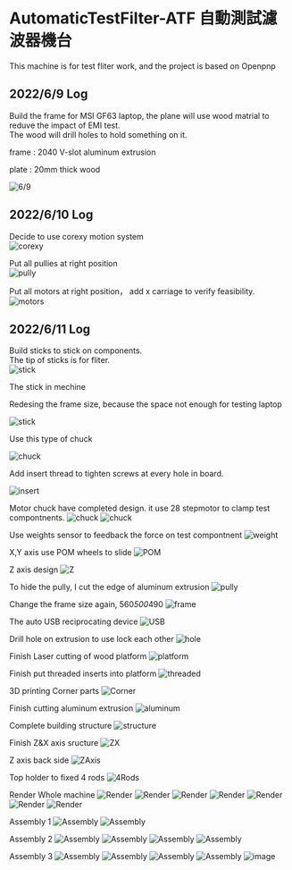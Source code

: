 # AutomaticTestFilter-ATF 自動測試濾波器機台

This machine is for test fliter work, and the project is based on Openpnp

## 2022/6/9 Log

Build the frame for MSI GF63 laptop, the plane will use wood matrial to reduve the impact of EMI test.  
The wood will drill holes to hold something on it.

frame : 2040 V-slot aluminum extrusion

plate : 20mm thick wood

![6/9](https://github.com/Andy-Cheng1017/AutomaticTestFilter-ATF/blob/main/img/2022-06-09%2015.29.12.png)

## 2022/6/10 Log

Decide to use corexy motion system  
![corexy](https://github.com/Andy-Cheng1017/AutomaticTestFilter-ATF/blob/main/img/6a9e99aeec0aafb9233e9deea945becb.jpg)

Put all pullies at right position  
![pully](https://github.com/Andy-Cheng1017/AutomaticTestFilter-ATF/blob/main/img/2022-06-11%2003.24.13.png)

Put all motors at right position， add x carriage to verify feasibility.  
![motors](https://github.com/Andy-Cheng1017/AutomaticTestFilter-ATF/blob/main/img/2022-06-10%2021.09.02.png)

## 2022/6/11 Log

Build sticks to stick on components.  
The tip of sticks is for fliter.  
![stick](https://github.com/Andy-Cheng1017/AutomaticTestFilter-ATF/blob/main/img/2022-06-11%2002.40.23.png)

The stick in mechine

Redesing the frame size, because the space not enough for testing laptop

![stick](https://github.com/Andy-Cheng1017/AutomaticTestFilter-ATF/blob/main/img/2022-06-11%2002.40.53.png)

Use this type of chuck

![chuck](https://github.com/Andy-Cheng1017/AutomaticTestFilter-ATF/blob/main/img/2022-06-11%2002.42.20.png)

Add insert thread to tighten screws at every hole in board.

![insert](https://github.com/Andy-Cheng1017/AutomaticTestFilter-ATF/blob/main/img/2022-06-11%2003.20.32.png)

Motor chuck have completed design. it use 28 stepmotor to clamp test compontnents.
![chuck](https://github.com/Andy-Cheng1017/AutomaticTestFilter-ATF/blob/main/img/2022-07-25%2017.49.41.png)
![chuck](https://github.com/Andy-Cheng1017/AutomaticTestFilter-ATF/blob/main/img/2022-07-25%2017.50.02.png)

Use weights sensor to feedback the force on test compontnent
![weight](https://github.com/Andy-Cheng1017/AutomaticTestFilter-ATF/blob/main/img/2022-07-30%2013.38.47.png)

X,Y axis use POM wheels to slide
![POM](https://github.com/Andy-Cheng1017/AutomaticTestFilter-ATF/blob/main/img/2022-07-30%2013.39.09.png)

Z axis design
![Z](https://github.com/Andy-Cheng1017/AutomaticTestFilter-ATF/blob/main/img/2022-07-30%2013.39.30.png)

To hide the pully, I cut the edge of aluminum extrusion
![pully](https://github.com/Andy-Cheng1017/AutomaticTestFilter-ATF/blob/main/img/2022-07-30%2013.41.23.png)

Change the frame size again, 560*500*490
![frame](https://github.com/Andy-Cheng1017/AutomaticTestFilter-ATF/blob/main/img/2022-07-30%2016.09.14.png)

The auto USB reciprocating device
![USB](https://github.com/Andy-Cheng1017/AutomaticTestFilter-ATF/blob/main/img/2022-07-30%2016.55.43.png)

Drill hole on extrusion to use lock each other
![hole](https://github.com/Andy-Cheng1017/AutomaticTestFilter-ATF/blob/main/img/2022-08-11%2010.22.49.png)

Finish Laser cutting of wood platform
![platform](https://github.com/Andy-Cheng1017/AutomaticTestFilter-ATF/blob/main/img/P_20220909_093249.jpg)

Finish put threaded inserts into platform
![threaded](https://github.com/Andy-Cheng1017/AutomaticTestFilter-ATF/blob/main/img/P_20220909_093257.jpg)

3D printing Corner parts
![Corner](https://github.com/Andy-Cheng1017/AutomaticTestFilter-ATF/blob/main/img/P_20220909_095941.jpg)

Finish cutting aluminum extrusion
![aluminum](https://github.com/Andy-Cheng1017/AutomaticTestFilter-ATF/blob/main/img/P_20220922_085837.jpg)

Complete building structure
![structure](https://github.com/Andy-Cheng1017/AutomaticTestFilter-ATF/blob/main/img/P_20220922_095055.jpg)

Finish Z&X axis sructure
![ZX](https://github.com/Andy-Cheng1017/AutomaticTestFilter-ATF/blob/main/img/2022-10-04%2010.48.49.png)

Z axis back side
![ZAxis](https://github.com/Andy-Cheng1017/AutomaticTestFilter-ATF/blob/main/img/2022-10-04%2010.47.35.png)

Top holder to fixed 4 rods
![4Rods](https://github.com/Andy-Cheng1017/AutomaticTestFilter-ATF/blob/main/img/2022-10-04%2010.46.40.png)

Render Whole machine
![Render](https://github.com/Andy-Cheng1017/AutomaticTestFilter-ATF/blob/main/img/af768900-22e2-4597-92aa-3495d36290c9.PNG)
![Render](https://github.com/Andy-Cheng1017/AutomaticTestFilter-ATF/blob/main/img/conbine_2022-Oct-04_10-56-07AM-000_CustomizedView4991560266.png)
![Render](https://github.com/Andy-Cheng1017/AutomaticTestFilter-ATF/blob/main/img/conbine_2022-Oct-04_10-54-18AM-000_CustomizedView7426167878_png.png)
![Render](https://github.com/Andy-Cheng1017/AutomaticTestFilter-ATF/blob/main/img/conbine_2022-Oct-04_10-53-53AM-000_CustomizedView9045329116_png.png)
![Render](https://github.com/Andy-Cheng1017/AutomaticTestFilter-ATF/blob/main/img/conbine_2022-Oct-04_10-53-36AM-000_CustomizedView18705061372_png.png)
![Render](https://github.com/Andy-Cheng1017/AutomaticTestFilter-ATF/blob/main/img/conbine_2022-Oct-04_10-53-10AM-000_CustomizedView5602162276_png.png)
![Render](https://github.com/Andy-Cheng1017/AutomaticTestFilter-ATF/blob/main/img/conbine_2022-Oct-04_10-51-59AM-000_CustomizedView5602162276_png.png)

Assembly 1
![Assembly](https://github.com/Andy-Cheng1017/AutomaticTestFilter-ATF/blob/main/img/P_20220922_085837%20(1).jpg)
![Assembly](https://github.com/Andy-Cheng1017/AutomaticTestFilter-ATF/blob/main/img/P_20220922_095055%20(1).jpg)

Assembly 2
![Assembly](https://github.com/Andy-Cheng1017/AutomaticTestFilter-ATF/blob/main/img/P_20221101_090129.jpg)
![Assembly](https://github.com/Andy-Cheng1017/AutomaticTestFilter-ATF/blob/main/img/P_20221101_090135.jpg)
![Assembly](https://github.com/Andy-Cheng1017/AutomaticTestFilter-ATF/blob/main/img/P_20221101_091314.jpg)
![Assembly](https://github.com/Andy-Cheng1017/AutomaticTestFilter-ATF/blob/main/img/P_20221101_091530.jpg)

Assembly 3
![Assembly](https://github.com/Andy-Cheng1017/AutomaticTestFilter-ATF/blob/main/img/P_20221106_152703.jpg)
![Assembly](https://github.com/Andy-Cheng1017/AutomaticTestFilter-ATF/blob/main/img/P_20221106_152708.jpg)
![Assembly](https://github.com/Andy-Cheng1017/AutomaticTestFilter-ATF/blob/main/img/P_20221106_152714%20(1).jpg)
![Assembly](https://github.com/Andy-Cheng1017/AutomaticTestFilter-ATF/blob/main/img/P_20221106_152714.jpg)
![image](https://user-images.githubusercontent.com/73614623/201103457-2bf90b65-d5f9-4516-8e28-5f5946ba8915.png)

